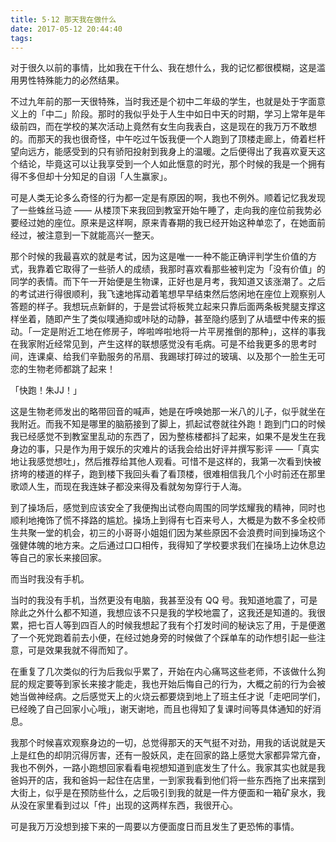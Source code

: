```yaml
---
title: 5·12 那天我在做什么
date: 2017-05-12 20:44:40
tags:
---
```

对于很久以前的事情，比如我在干什么、我在想什么，我的记忆都很模糊，这是滥用男性特殊能力的必然结果。

不过九年前的那一天很特殊，当时我还是个初中二年级的学生，也就是处于字面意义上的「中二」阶段。那时的我似乎处于人生中如日中天的时期，学习上常年是年级前四，而在学校的某次活动上竟然有女生向我表白，这是现在的我万万不敢想的。而那天的我也很奇怪，中午吃过午饭我便一个人跑到了顶楼走廊上，倚着栏杆望向远方，能感受到的只有骄阳投射到我身上的温暖。之后便得出了我喜欢夏天这个结论，毕竟这可以让我享受到一个人如此惬意的时光，那个时候的我是一个拥有得不多但却十分知足的自诩「人生赢家」。

可是人类无论多么奇怪的行为都一定是有原因的啊，我也不例外。顺着记忆我发现了一些蛛丝马迹 —— 从楼顶下来我回到教室开始午睡了，走向我的座位前我势必要经过她的座位。原来是这样啊，原来青春期的我已经开始这种单恋了，在她面前经过，被注意到一下就能高兴一整天。

那个时候的我最喜欢的就是考试，因为这是唯一一种不能正确评判学生价值的方式，我靠着它取得了一些骄人的成绩，我那时喜欢看那些被判定为「没有价值」的同学的表情。而下午一开始便是生物课，正好也是月考，我知道又该涨潮了。之后的考试进行得很顺利，我飞速地挥动着笔想早早结束然后悠闲地在座位上观察别人答题的样子。我想玩点新鲜的，于是尝试将板凳立起来只靠后面两条板凳腿支撑这样坐着，随即产生了类似噗通抑或咔哒的动静，甚至隐约感到了从墙壁中传来的振动。「一定是附近工地在修房子，哗啦哗啦地将一片平房推倒的那种」，这样的事我在我家附近经常见到，产生这样的联想感觉没有毛病。可是不给我更多的思考时间，连课桌、给我们辛勤服务的吊扇、我踢球打碎过的玻璃、以及那个一脸生无可恋的生物老师都跳了起来！

「快跑！朱JJ！」

这是生物老师发出的略带回音的喊声，她是在呼唤她那一米八的儿子，似乎就坐在我附近。而我不知是哪里的脑筋接到了脚上，抓起试卷就往外跑！跑到门口的时候我已经感觉不到教室里乱动的东西了，因为整栋楼都抖了起来，如果不是发生在我身边的事，只是作为用于娱乐的灾难片的话我会给出好评并撰写影评 ——「真实地让我感觉想吐」，然后推荐给其他人观看。可惜不是这样的，我第一次看到快被挤垮的楼道的样子，跑到楼下我回头看了看顶楼，很难相信我几个小时前还在那里歌颂人生，而现在我连妹子都没来得及看就匆匆穿行于人海。

到了操场后，感觉到应该安全了我便掏出试卷向周围的同学炫耀我的精神，同时也顺利地掩饰了慌不择路的尴尬。操场上到得有七百来号人，大概是为数不多全校师生共聚一堂的机会，初三的小哥哥小姐姐们因为某些原因不会浪费时间到操场这个强健体魄的地方来。之后通过口口相传，我得知了学校要求我们在操场上边休息边等自己的家长来接回家。

而当时我没有手机。

当时的我没有手机，当然更没有电脑，我甚至没有 QQ 号。我知道地震了，可是除此之外什么都不知道，我想应该不只是我的学校地震了，这我还是知道的。我很累，把七百人等到四百人的时候我想起了我有个打发时间的秘诀忘了用，于是便邀了一个死党跑着前去小便，在经过她身旁的时候做了个踩单车的动作想引起一些注意，可是效果我就不得而知了。

在重复了几次类似的行为后我似乎累了，开始在内心痛骂这些老师，不该做什么狗屁的规定要等到家长来接才能走，我也开始后悔自己的行为，大概之前的行为会被她当做神经病。之后感觉天上的火烧云都要烧到地上了班主任才说「走吧同学们，已经晚了自己回家小心哦」，谢天谢地，而且也得知了复课时间等具体通知的好消息。

我那个时候喜欢观察身边的一切，总觉得那天的天气挺不对劲，用我的话说就是天上是红色的却阴沉得厉害，还有一股妖风，走在回家的路上感觉大家都异常亢奋，我也不例外，一路小跑想回家看看电视想知道到底发生了什么。我家其实也就是我爸妈开的店，我和爸妈一起住在店里，一到家我看到他们将一些东西拖了出来摆到大街上，似乎是在预防些什么，之后吸引到我的就是一件方便面和一箱矿泉水，我从没在家里看到过以「件」出现的这两样东西，我很开心。

可是我万万没想到接下来的一周要以方便面度日而且发生了更恐怖的事情。
